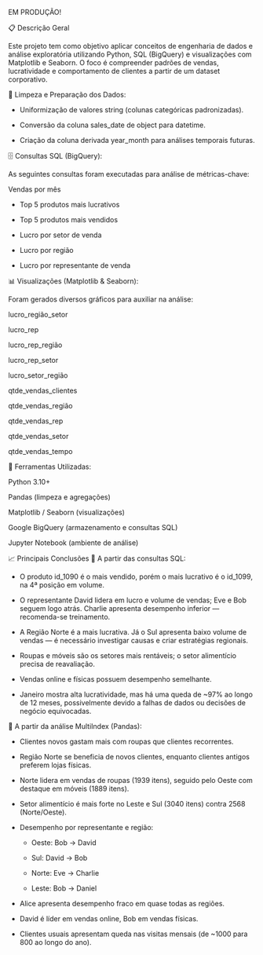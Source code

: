 EM PRODUÇÃO!

📋 Descrição Geral

Este projeto tem como objetivo aplicar conceitos de engenharia de dados e análise exploratória utilizando Python, SQL (BigQuery) e visualizações com Matplotlib e Seaborn. O foco é compreender padrões de vendas, lucratividade e comportamento de clientes a partir de um dataset corporativo.

🧹 Limpeza e Preparação dos Dados:

- Uniformização de valores string (colunas categóricas padronizadas).

- Conversão da coluna sales_date de object para datetime.

- Criação da coluna derivada year_month para análises temporais futuras.

🗄️ Consultas SQL (BigQuery):

As seguintes consultas foram executadas para análise de métricas-chave:

Vendas por mês

- Top 5 produtos mais lucrativos

- Top 5 produtos mais vendidos

- Lucro por setor de venda

- Lucro por região

- Lucro por representante de venda

📊 Visualizações (Matplotlib & Seaborn):

Foram gerados diversos gráficos para auxiliar na análise:

lucro_região_setor

lucro_rep

lucro_rep_região

lucro_rep_setor

lucro_setor_região

qtde_vendas_clientes

qtde_vendas_região

qtde_vendas_rep

qtde_vendas_setor

qtde_vendas_tempo

🧩 Ferramentas Utilizadas:

Python 3.10+

Pandas (limpeza e agregações)

Matplotlib / Seaborn (visualizações)

Google BigQuery (armazenamento e consultas SQL)

Jupyter Notebook (ambiente de análise)

📈 Principais Conclusões
🔹 A partir das consultas SQL:

- O produto id_1090 é o mais vendido, porém o mais lucrativo é o id_1099, na 4ª posição em volume.

- O representante David lidera em lucro e volume de vendas; Eve e Bob seguem logo atrás. Charlie apresenta desempenho inferior — recomenda-se treinamento.

- A Região Norte é a mais lucrativa. Já o Sul apresenta baixo volume de vendas — é necessário investigar causas e criar estratégias regionais.

- Roupas e móveis são os setores mais rentáveis; o setor alimentício precisa de reavaliação.

- Vendas online e físicas possuem desempenho semelhante.

- Janeiro mostra alta lucratividade, mas há uma queda de ~97% ao longo de 12 meses, possivelmente devido a falhas de dados ou decisões de negócio equivocadas.

🔹 A partir da análise MultiIndex (Pandas):

- Clientes novos gastam mais com roupas que clientes recorrentes.

- Região Norte se beneficia de novos clientes, enquanto clientes antigos preferem lojas físicas.

- Norte lidera em vendas de roupas (1939 itens), seguido pelo Oeste com destaque em móveis (1889 itens).

- Setor alimentício é mais forte no Leste e Sul (3040 itens) contra 2568 (Norte/Oeste).

- Desempenho por representante e região:

  - Oeste: Bob → David

  - Sul: David → Bob

  - Norte: Eve → Charlie

  - Leste: Bob → Daniel

- Alice apresenta desempenho fraco em quase todas as regiões.

- David é líder em vendas online, Bob em vendas físicas.

- Clientes usuais apresentam queda nas visitas mensais (de ~1000 para 800 ao longo do ano).
